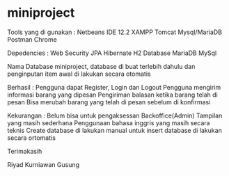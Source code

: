 # miniproject

Tools yang di gunakan : 
Netbeans IDE 12.2 
XAMPP 
Tomcat 
Mysql/MariaDB 
Postman 
Chrome

Depedencies : 
Web Security 
JPA Hibernate 
H2 Database 
MariaDB 
MySql

Nama Database miniproject, database di buat terlebih dahulu dan penginputan item awal di lakukan secara otomatis

Berhasil : Pengguna dapat Register, Login dan Logout Pengguna mengirim informasi barang yang dipesan Pengiriman balasan ketika barang telah di pesan Bisa merubah barang yang telah di pesan sebelum di konfirmasi

Kekurangan : 
Belum bisa untuk pengaksessan Backoffice(Admin) 
Tampilan yang masih sederhana Penggunaan bahasa inggris yang masih secara teknis
Create database di lakukan manual untuk insert database di lakukan secara ortomatis

Terimakasih

Riyad Kurniawan Gusung
